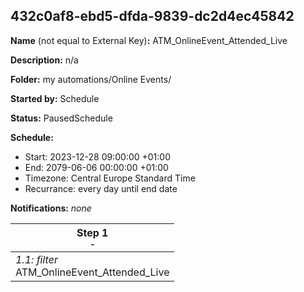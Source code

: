 ## 432c0af8-ebd5-dfda-9839-dc2d4ec45842

**Name** (not equal to External Key)**:** ATM_OnlineEvent_Attended_Live

**Description:** n/a

**Folder:** my automations/Online Events/

**Started by:** Schedule

**Status:** PausedSchedule

**Schedule:**

* Start: 2023-12-28 09:00:00 +01:00
* End: 2079-06-06 00:00:00 +01:00
* Timezone: Central Europe Standard Time
* Recurrance: every day until end date

**Notifications:** _none_


| Step 1<br>_<small>-</small>_ |
| --- |
| _1.1: filter_<br>ATM_OnlineEvent_Attended_Live |
